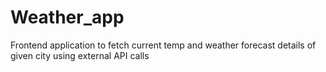 # Weather_app
Frontend application to fetch current temp and weather forecast details of given city using external API calls

